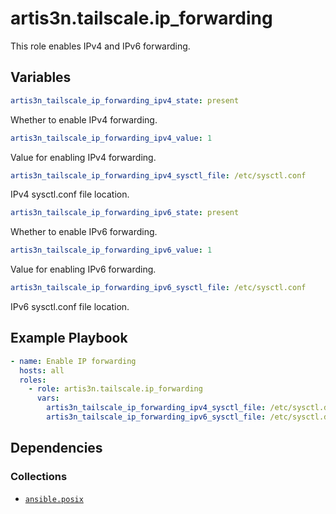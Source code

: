 # artis3n.tailscale.ip_forwarding  <!-- omit in toc -->

This role enables IPv4 and IPv6 forwarding.

## Variables

```yaml
artis3n_tailscale_ip_forwarding_ipv4_state: present
```

Whether to enable IPv4 forwarding.

```yaml
artis3n_tailscale_ip_forwarding_ipv4_value: 1
```

Value for enabling IPv4 forwarding.

```yaml
artis3n_tailscale_ip_forwarding_ipv4_sysctl_file: /etc/sysctl.conf
```

IPv4 sysctl.conf file location.

```yaml
artis3n_tailscale_ip_forwarding_ipv6_state: present
```

Whether to enable IPv6 forwarding.

```yaml
artis3n_tailscale_ip_forwarding_ipv6_value: 1
```

Value for enabling IPv6 forwarding.

```yaml
artis3n_tailscale_ip_forwarding_ipv6_sysctl_file: /etc/sysctl.conf
```

IPv6 sysctl.conf file location.

## Example Playbook

```yaml
- name: Enable IP forwarding
  hosts: all
  roles:
    - role: artis3n.tailscale.ip_forwarding
      vars:
        artis3n_tailscale_ip_forwarding_ipv4_sysctl_file: /etc/sysctl.d/99-tailscale.conf
        artis3n_tailscale_ip_forwarding_ipv6_sysctl_file: /etc/sysctl.d/99-tailscale.conf
```

## Dependencies

### Collections

- [`ansible.posix`](https://docs.ansible.com/ansible/latest/collections/ansible/posix/index.html)

[tailscale ip forwarding docs]: https://tailscale.com/kb/1019/subnets?tab=linux#enable-ip-forwarding
